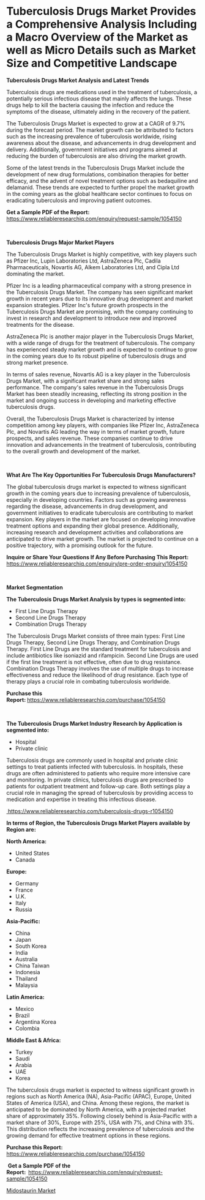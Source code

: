<p><h1>Tuberculosis Drugs Market Provides a Comprehensive Analysis Including a Macro Overview of the Market as well as Micro Details such as Market Size and Competitive Landscape</h1></p><p><strong>Tuberculosis Drugs Market Analysis and Latest Trends</strong></p>
<p><p>Tuberculosis drugs are medications used in the treatment of tuberculosis, a potentially serious infectious disease that mainly affects the lungs. These drugs help to kill the bacteria causing the infection and reduce the symptoms of the disease, ultimately aiding in the recovery of the patient.</p><p>The Tuberculosis Drugs Market is expected to grow at a CAGR of 9.7% during the forecast period. The market growth can be attributed to factors such as the increasing prevalence of tuberculosis worldwide, rising awareness about the disease, and advancements in drug development and delivery. Additionally, government initiatives and programs aimed at reducing the burden of tuberculosis are also driving the market growth.</p><p>Some of the latest trends in the Tuberculosis Drugs Market include the development of new drug formulations, combination therapies for better efficacy, and the advent of novel treatment options such as bedaquiline and delamanid. These trends are expected to further propel the market growth in the coming years as the global healthcare sector continues to focus on eradicating tuberculosis and improving patient outcomes.</p></p>
<p><strong>Get a Sample PDF of the Report:&nbsp;</strong> <a href="https://www.reliableresearchiq.com/enquiry/request-sample/1054150">https://www.reliableresearchiq.com/enquiry/request-sample/1054150</a></p>
<p>&nbsp;</p>
<p><strong>Tuberculosis Drugs Major Market Players</strong></p>
<p><p>The Tuberculosis Drugs Market is highly competitive, with key players such as Pfizer Inc, Lupin Laboratories Ltd, AstraZeneca Plc, Cadila Pharmaceuticals, Novartis AG, Alkem Laboratories Ltd, and Cipla Ltd dominating the market. </p><p>Pfizer Inc is a leading pharmaceutical company with a strong presence in the Tuberculosis Drugs Market. The company has seen significant market growth in recent years due to its innovative drug development and market expansion strategies. Pfizer Inc's future growth prospects in the Tuberculosis Drugs Market are promising, with the company continuing to invest in research and development to introduce new and improved treatments for the disease.</p><p>AstraZeneca Plc is another major player in the Tuberculosis Drugs Market, with a wide range of drugs for the treatment of tuberculosis. The company has experienced steady market growth and is expected to continue to grow in the coming years due to its robust pipeline of tuberculosis drugs and strong market presence.</p><p>In terms of sales revenue, Novartis AG is a key player in the Tuberculosis Drugs Market, with a significant market share and strong sales performance. The company's sales revenue in the Tuberculosis Drugs Market has been steadily increasing, reflecting its strong position in the market and ongoing success in developing and marketing effective tuberculosis drugs.</p><p>Overall, the Tuberculosis Drugs Market is characterized by intense competition among key players, with companies like Pfizer Inc, AstraZeneca Plc, and Novartis AG leading the way in terms of market growth, future prospects, and sales revenue. These companies continue to drive innovation and advancements in the treatment of tuberculosis, contributing to the overall growth and development of the market.</p></p>
<p>&nbsp;</p>
<p><strong>What Are The Key Opportunities For Tuberculosis Drugs Manufacturers?</strong></p>
<p><p>The global tuberculosis drugs market is expected to witness significant growth in the coming years due to increasing prevalence of tuberculosis, especially in developing countries. Factors such as growing awareness regarding the disease, advancements in drug development, and government initiatives to eradicate tuberculosis are contributing to market expansion. Key players in the market are focused on developing innovative treatment options and expanding their global presence. Additionally, increasing research and development activities and collaborations are anticipated to drive market growth. The market is projected to continue on a positive trajectory, with a promising outlook for the future.</p></p>
<p><strong>Inquire or Share Your Questions If Any Before Purchasing This Report:</strong> <a href="https://www.reliableresearchiq.com/enquiry/pre-order-enquiry/1054150">https://www.reliableresearchiq.com/enquiry/pre-order-enquiry/1054150</a></p>
<p>&nbsp;</p>
<p><strong>Market Segmentation</strong></p>
<p><strong>The Tuberculosis Drugs Market Analysis by types is segmented into:</strong></p>
<p><ul><li>First Line Drugs Therapy</li><li>Second Line Drugs Therapy</li><li>Combination Drugs Therapy</li></ul></p>
<p><p>The Tuberculosis Drugs Market consists of three main types: First Line Drugs Therapy, Second Line Drugs Therapy, and Combination Drugs Therapy. First Line Drugs are the standard treatment for tuberculosis and include antibiotics like isoniazid and rifampicin. Second Line Drugs are used if the first line treatment is not effective, often due to drug resistance. Combination Drugs Therapy involves the use of multiple drugs to increase effectiveness and reduce the likelihood of drug resistance. Each type of therapy plays a crucial role in combating tuberculosis worldwide.</p></p>
<p><strong>Purchase this Report:&nbsp;</strong><a href="https://www.reliableresearchiq.com/purchase/1054150">https://www.reliableresearchiq.com/purchase/1054150</a></p>
<p>&nbsp;</p>
<p><strong>The Tuberculosis Drugs Market Industry Research by Application is segmented into:</strong></p>
<p><ul><li>Hospital</li><li>Private clinic</li></ul></p>
<p><p>Tuberculosis drugs are commonly used in hospital and private clinic settings to treat patients infected with tuberculosis. In hospitals, these drugs are often administered to patients who require more intensive care and monitoring. In private clinics, tuberculosis drugs are prescribed to patients for outpatient treatment and follow-up care. Both settings play a crucial role in managing the spread of tuberculosis by providing access to medication and expertise in treating this infectious disease.</p></p>
<p><a href="https://www.reliableresearchiq.com/tuberculosis-drugs-r1054150">&nbsp;https://www.reliableresearchiq.com/tuberculosis-drugs-r1054150</a></p>
<p><strong>In terms of Region, the Tuberculosis Drugs Market Players available by Region are:</strong></p>
<p>
    <p> <strong> North America: </strong>
        <ul>
            <li>United States</li>
            <li>Canada</li>
        </ul>
        </p> 
    <p> <strong> Europe: </strong>
        <ul>
            <li>Germany</li>
            <li>France</li>
            <li>U.K.</li>
            <li>Italy</li>
            <li>Russia</li>
        </ul>
        </p> 
    <p> <strong> Asia-Pacific: </strong>
        <ul>
            <li>China</li>
            <li>Japan</li>
            <li>South Korea</li>
            <li>India</li>
            <li>Australia</li>
            <li>China Taiwan</li>
            <li>Indonesia</li>
            <li>Thailand</li>
            <li>Malaysia</li>
        </ul>
        </p> 
    <p> <strong> Latin America: </strong>
        <ul>
            <li>Mexico</li>
            <li>Brazil</li>
            <li>Argentina Korea</li>
            <li>Colombia</li>
        </ul>
        </p> 
    <p> <strong> Middle East & Africa: </strong>
        <ul>
            <li>Turkey</li>
            <li>Saudi</li>
            <li>Arabia</li>
            <li>UAE</li>
            <li>Korea</li>
        </ul>
    </p>
    </p>
<p><p>The tuberculosis drugs market is expected to witness significant growth in regions such as North America (NA), Asia-Pacific (APAC), Europe, United States of America (USA), and China. Among these regions, the market is anticipated to be dominated by North America, with a projected market share of approximately 35%. Following closely behind is Asia-Pacific with a market share of 30%, Europe with 25%, USA with 7%, and China with 3%. This distribution reflects the increasing prevalence of tuberculosis and the growing demand for effective treatment options in these regions.</p></p>
<p><strong>Purchase this Report: </strong><a href="https://www.reliableresearchiq.com/purchase/1054150">https://www.reliableresearchiq.com/purchase/1054150</a></p>
<p>&nbsp;<strong>Get a Sample PDF of the Report:&nbsp;&nbsp;</strong><a href="https://www.reliableresearchiq.com/enquiry/request-sample/1054150">https://www.reliableresearchiq.com/enquiry/request-sample/1054150</a></p>
<p><strong></strong></p>
<p><p><a href="https://github.com/nafisalvee228/Market-Research-Report-List-1/blob/main/midostaurin-market.md">Midostaurin Market</a></p></p>